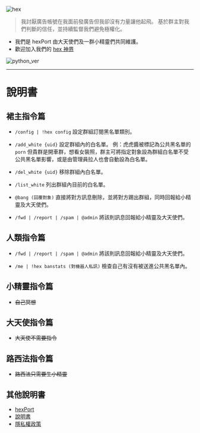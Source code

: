 ![hex](https://dr.sudo.host/HRYESc+ 'hex logo')

> 我討厭廣告帳號在我面前發廣告但我卻沒有力量讓他起飛。
> 基於群主對我們判斷的信任，並持續監督我們避免極權化。

- 我們是 hexPort 由大天使們及一群小精靈們共同維護。
- 歡迎加入我們的 [hex 神界](https://t.me/hexuniverse)

![python_ver](https://img.shields.io/badge/python-3.6%2B-blue.svg 'python version 3.6+')

---

# 說明書

## 裙主指令篇

- `/config | !hex config`
  設定群組訂閱黑名單類別。

- `/add_white {uid}`
  設定群組內的白名單。
  例：虎虎醬被標記為公共黑名單的 `porn` 但貴群是開車群，想看女裝照，群主可將指定對象設為群組白名單不受公共黑名單影響，或是由管理員拉人也會自動設為白名單。<span style="display:none">還有虎虎醬進群預設唯讀，需女裝解鎖。</span>

- `/del_white {uid}`
  移除群組內白名單。
  
- `/list_white`
  列出群組內目前的白名單。
  
- `@bang (回覆對象)`
  直接將對方訊息刪除，並將對方踢出群組，同時回報給小精靈及大天使們。

- `/fwd | /report | /spam | @admin`
  將該則訊息回報給小精靈及大天使們。
  

## 人類指令篇

- `/fwd | /report | /spam | @admin`
  將該則訊息回報給小精靈及大天使們。

- `/me | !hex banstats (對機器人私訊)`
  檢查自己有沒有被送進公共黑名單內。

## 小精靈指令篇

- ~~自己冥想~~

## 大天使指令篇

- ~~大天使不需要指令~~

## 路西法指令篇

- ~~路西法只需要生小精靈~~


## 其他說明書

- [hexPort](/s/HJh4WBkp7)
- [說明書](/s/r181mM-b4)
- [隱私權政策](/s/S1rfvMWW4)